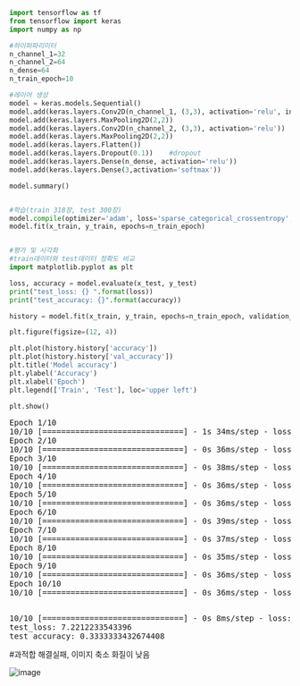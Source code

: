 ```python
import tensorflow as tf
from tensorflow import keras
import numpy as np

#하이퍼파리미터
n_channel_1=32
n_channel_2=64
n_dense=64
n_train_epoch=10

#레이어 생성
model = keras.models.Sequential()
model.add(keras.layers.Conv2D(n_channel_1, (3,3), activation='relu', input_shape=(28,28,3)))
model.add(keras.layers.MaxPooling2D(2,2))
model.add(keras.layers.Conv2D(n_channel_2, (3,3), activation='relu'))
model.add(keras.layers.MaxPooling2D(2,2))
model.add(keras.layers.Flatten())
model.add(keras.layers.Dropout(0.1))    #dropout
model.add(keras.layers.Dense(n_dense, activation='relu'))
model.add(keras.layers.Dense(3,activation='softmax'))

model.summary()


#학습(train 318장, test 300장)
model.compile(optimizer='adam', loss='sparse_categorical_crossentropy', metrics=['accuracy'])
model.fit(x_train, y_train, epochs=n_train_epoch)


#평가 및 시각화
#train데이터와 test데이터 정확도 비교
import matplotlib.pyplot as plt

loss, accuracy = model.evaluate(x_test, y_test)
print("test_loss: {} ".format(loss))
print("test_accuracy: {}".format(accuracy))

history = model.fit(x_train, y_train, epochs=n_train_epoch, validation_data=(x_test, y_test))

plt.figure(figsize=(12, 4))

plt.plot(history.history['accuracy'])
plt.plot(history.history['val_accuracy'])
plt.title('Model accuracy')
plt.ylabel('Accuracy')
plt.xlabel('Epoch')
plt.legend(['Train', 'Test'], loc='upper left')

plt.show()
```



<pre>
Epoch 1/10
10/10 [==============================] - 1s 34ms/step - loss: 35.7339 - accuracy: 0.3270
Epoch 2/10
10/10 [==============================] - 0s 36ms/step - loss: 4.9983 - accuracy: 0.3679
Epoch 3/10
10/10 [==============================] - 0s 38ms/step - loss: 1.3350 - accuracy: 0.5283
Epoch 4/10
10/10 [==============================] - 0s 36ms/step - loss: 0.7124 - accuracy: 0.7013
Epoch 5/10
10/10 [==============================] - 0s 36ms/step - loss: 0.3903 - accuracy: 0.8396
Epoch 6/10
10/10 [==============================] - 0s 39ms/step - loss: 0.1975 - accuracy: 0.9340
Epoch 7/10
10/10 [==============================] - 0s 37ms/step - loss: 0.1306 - accuracy: 0.9717
Epoch 8/10
10/10 [==============================] - 0s 35ms/step - loss: 0.0860 - accuracy: 0.9811
Epoch 9/10
10/10 [==============================] - 0s 36ms/step - loss: 0.0569 - accuracy: 0.9843
Epoch 10/10
10/10 [==============================] - 0s 36ms/step - loss: 0.0239 - accuracy: 0.9969

</pre>

<pre>
10/10 [==============================] - 0s 8ms/step - loss: 7.2212 - accuracy: 0.3333
test_loss: 7.2212233543396 
test_accuracy: 0.3333333432674408
</pre>

#과적합 해결실패, 이미지 축소 화질이 낮음 

![image](https://github.com/guineapig987/Python_Quest_KimTaeWon/assets/106423212/4d11b441-0b36-4422-a9f4-f1d4aee8b34e)

